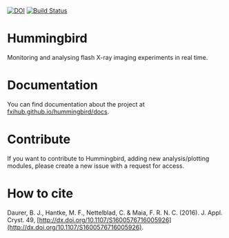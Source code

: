 [![DOI](https://zenodo.org/badge/doi/10.5281/zenodo.45460.svg)](http://dx.doi.org/10.5281/zenodo.45460) [![Build Status](https://travis-ci.org/FXIhub/hummingbird.svg?branch=master)](https://travis-ci.org/FXIhub/hummingbird)
# Hummingbird

Monitoring and analysing flash X-ray imaging experiments in real time. 

# Documentation

You can find documentation about the project at [fxihub.github.io/hummingbird/docs](http://fxihub.github.io/hummingbird/docs).

# Contribute

If you want to contribute to Hummingbird, adding new analysis/plotting modules, please create a new issue with a request for access.

# How to cite
Daurer, B. J., Hantke, M. F., Nettelblad, C. & Maia, F. R. N. C. (2016). J. Appl. Cryst. 49, [http://dx.doi.org/10.1107/S1600576716005926](http://dx.doi.org/10.1107/S1600576716005926).

